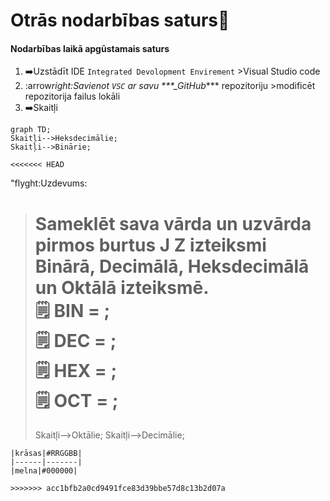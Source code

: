 # Otrās nodarbības saturs:pushpin:

#### Nodarbības laikā apgūstamais saturs

1. :arrow_right:Uzstādīt IDE `Integrated Devolopment Envirement` >Visual Studio code
2. :arrow*right:Savienot `VSC` ar savu \*\*\*\_GitHub*\*\*\* repozitoriju >modificēt repozitorija failus lokāli
3. :arrow_right:Skaitļi

```mermaid
graph TD;
Skaitļi-->Heksdecimālie;
Skaitļi-->Binārie;

<<<<<<< HEAD
```

"flyght:Uzdevums:

> Sameklēt sava vārda un uzvārda pirmos burtus J Z izteiksmi Binārā, Decimālā, Heksdecimālā un Oktālā izteiksmē.  
> :spiral_notepad: BIN = ;  
> :spiral_notepad: DEC = ;  
> :spiral_notepad: HEX = ;  
> :spiral_notepad: OCT = ;
> =======
> Skaitļi-->Oktālie;
> Skaitļi-->Decimālie;

```
|krāsas|#RRGGBB|
|------|-------|
|melna|#000000|

>>>>>>> acc1bfb2a0cd9491fce83d39bbe57d8c13b2d07a
```
